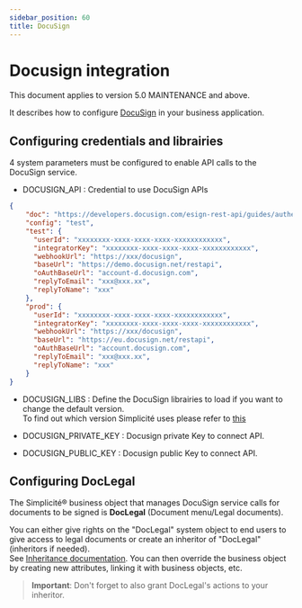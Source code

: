 ```yaml
---
sidebar_position: 60
title: DocuSign
---
```


Docusign integration
========================

This document applies to version 5.0 MAINTENANCE and above.

It describes how to configure [DocuSign](https://www.docusign.com/) in your business application.


Configuring credentials and librairies 
----------------------------------------

4 system parameters must be configured to enable API calls to the DocuSign service.  

- DOCUSIGN_API : Credential to use DocuSign APIs  

```json
{
	"doc": "https://developers.docusign.com/esign-rest-api/guides/authentication/oauth2-jsonwebtoken",
	"config": "test",
	"test": {
	  "userId": "xxxxxxxx-xxxx-xxxx-xxxx-xxxxxxxxxxxx",
	  "integratorKey": "xxxxxxxx-xxxx-xxxx-xxxx-xxxxxxxxxxxx",
	  "webhookUrl": "https://xxx/docusign",
	  "baseUrl": "https://demo.docusign.net/restapi",
	  "oAuthBaseUrl": "account-d.docusign.com",
	  "replyToEmail": "xxx@xxx.xx",
	  "replyToName": "xxx"
	},
	"prod": {
	  "userId": "xxxxxxxx-xxxx-xxxx-xxxx-xxxxxxxxxxxx",
	  "integratorKey": "xxxxxxxx-xxxx-xxxx-xxxx-xxxxxxxxxxxx",
	  "webhookUrl": "https://xxx/docusign",
	  "baseUrl": "https://eu.docusign.net/restapi",
	  "oAuthBaseUrl": "account.docusign.com",
	  "replyToEmail": "xxx@xxx.xx",
	  "replyToName": "xxx"
	}
}
```
- DOCUSIGN_LIBS : Define the DocuSign librairies to load if you want to change the default version.  
To find out which version Simplicité uses please refer to [this](https://platform.simplicite.io/6.0/site/dependencies.html)

- DOCUSIGN_PRIVATE_KEY : Docusign private Key to connect API.  
  
- DOCUSIGN_PUBLIC_KEY : Docusign public Key to connect API.      

  
Configuring DocLegal 
----------------------------------------

The Simplicit&eacute;&reg; business object that manages DocuSign service calls for documents to be signed is **DocLegal** (Document menu/Legal documents).

You can either give rights on the "DocLegal" system object  to end users to give access to legal documents or create an inheritor of "DocLegal" (inheritors if needed).   
See [Inheritance documentation](/lesson/tutorial/configuration/inheritance). You can then override the business object by creating new attributes, linking it with business objects, etc.  
> **Important**: Don't forget to also grant DocLegal's actions to your inheritor.


